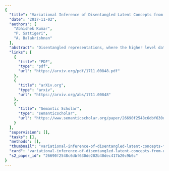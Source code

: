 ```yaml
---
{
  "title": "Variational Inference of Disentangled Latent Concepts from Unlabeled Observations",
  "date": "2017-11-02",
  "authors": [
    "Abhishek Kumar",
    "P. Sattigeri",
    "A. Balakrishnan"
  ],
  "abstract": "Disentangled representations, where the higher level data generative factors are reflected in disjoint latent dimensions, offer several benefits such as ease of deriving invariant representations, transferability to other tasks, interpretability, etc. We consider the problem of unsupervised learning of disentangled representations from large pool of unlabeled observations, and propose a variational inference based approach to infer disentangled latent factors. We introduce a regularizer on the expectation of the approximate posterior over observed data that encourages the disentanglement. We evaluate the proposed approach using several quantitative metrics and empirically observe significant gains over existing methods in terms of both disentanglement and data likelihood (reconstruction quality).",
  "links": [
    {
      "title": "PDF",
      "type": "pdf",
      "url": "https://arxiv.org/pdf/1711.00848.pdf"
    },
    {
      "title": "arXiv.org",
      "type": "arxiv",
      "url": "https://arxiv.org/abs/1711.00848"
    },
    {
      "title": "Semantic Scholar",
      "type": "semanticscholar",
      "url": "https://www.semanticscholar.org/paper/26690f2548c6dbf630de202b40dec417b20c9b6c"
    }
  ],
  "supervision": [],
  "tasks": [],
  "methods": [],
  "thumbnail": "variational-inference-of-disentangled-latent-concepts-from-unlabeled-observations-thumb.jpg",
  "card": "variational-inference-of-disentangled-latent-concepts-from-unlabeled-observations-card.jpg",
  "s2_paper_id": "26690f2548c6dbf630de202b40dec417b20c9b6c"
}
---
```


